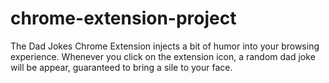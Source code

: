 # chrome-extension-project
The Dad Jokes Chrome Extension injects a bit of humor into your browsing experience. Whenever you click on the extension icon, a random dad joke will be appear, guaranteed to bring a sile to your face.

